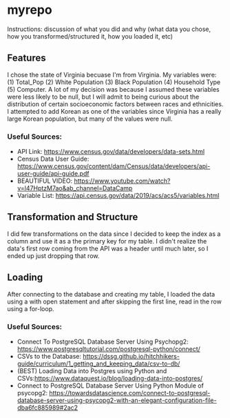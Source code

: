 # myrepo

Instructions: discussion of what you did and why (what data you chose, how you transformed/structured it, how you loaded it, etc)

## Features
I chose the state of Virginia becuase I'm from Virginia. My variables were: (1) Total_Pop (2) White Population (3) Black Population (4) Household Type (5) Computer. A lot of my decision was because I assumed these variables were less likely to be null, but I will admit to being curious about the distribution of certain socioeconomic factors between races and ethnicities. I attempted to add Korean as one of the variables since Virginia has a really large Korean population, but many of the values were null.

### Useful Sources: 
- API Link: https://www.census.gov/data/developers/data-sets.html
- Census Data User Guide: https://www.census.gov/content/dam/Census/data/developers/api-user-guide/api-guide.pdf
- BEAUTIFUL VIDEO: https://www.youtube.com/watch?v=l47HptzM7ao&ab_channel=DataCamp    
- Variable List: https://api.census.gov/data/2019/acs/acs5/variables.html

## Transformation and Structure
I did few transformations on the data since I decided to keep the index as a column and use it as a the primary key for my table. I didn't realize the data's first row coming from the API was a header until much later, so I ended up just dropping that row.

## Loading
After connecting to the database and creating my table, I loaded the data using a with open statement and after skipping the first line, read in the row using a for-loop.

### Useful Sources: 
- Connect To PostgreSQL Database Server Using Psychopg2: https://www.postgresqltutorial.com/postgresql-python/connect/
- CSVs to the Database: https://dssg.github.io/hitchhikers-guide/curriculum/1_getting_and_keeping_data/csv-to-db/
- (BEST) Loading Data into Postgres using Python and CSVs:https://www.dataquest.io/blog/loading-data-into-postgres/
- Connect to PostgreSQL Database Server Using Python Module of psycopg2: https://towardsdatascience.com/connect-to-postgresql-database-server-using-psycopg2-with-an-elegant-configuration-file-dba6fc885989#2ac2
